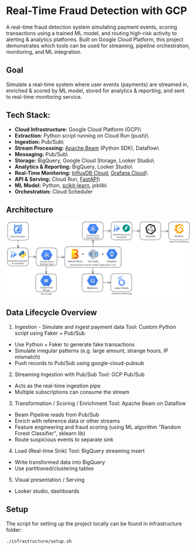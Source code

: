 # Real-Time Fraud Detection with GCP

A real-time fraud detection system simulating payment events, scoring transactions using a trained ML model, and routing high-risk activity to alerting & analytics platforms. Built on Google Cloud Platform, this project demonstrates which tools can be used for streaming, pipeline orchestration, monitoring, and ML integration.

## Goal

Simulate a real-time system where user events (payments) are streamed in, enriched & scored by ML model, stored for analytics & reporting, and sent to real-time monitoring service.

## Tech Stack:

- **Cloud Infrastructure:** Google Cloud Platform (GCP)\
- **Extraction:** Python script running on Cloud Run (push)\
- **Ingestion:** Pub/Sub\
- **Stream Processing:** [Apache Beam](https://beam.apache.org/) (Python SDK), Dataflow\
- **Messaging:** Pub/Sub\
- **Storage:** BigQuery, Google Cloud Storage, Looker Studio\
- **Analytics & Reporting:** BigQuery, Looker Studio\
- **Real-Time Monitoring:** [InfluxDB Cloud](https://www.influxdata.com/products/influxdb-cloud/serverless/), [Grafana Cloud](https://grafana.com/products/cloud/)\
- **API & Serving:** Cloud Run, [FastAPI](https://fastapi.tiangolo.com/)\
- **ML Model:** Python, [scikit-learn](https://scikit-learn.org/), joblib\
- **Orchestration:** Cloud Scheduler

## Architecture

![Architecture diagram - Real-Time Fraud Detection](/diagrams/architecture.png)

## Data Lifecycle Overview

1. Ingestion - Simulate and ingest payment data
   Tool: Custom Python script using Faker + Pub/Sub

- Use Python + Faker to generate fake transactions
- Simulate irregular patterns (e.g. large amount, strange hours, IP mismatch)
- Push records to Pub/Sub using google-cloud-pubsub

2. Streaming Ingestion with Pub/Sub
   Tool: GCP Pub/Sub

- Acts as the real-time ingestion pipe
- Multiple subscriptions can consume the stream

3. Transformation / Scoring / Enrichment
   Tool: Apache Beam on Dataflow

- Beam Pipeline reads from Pub/Sub
- Enrich with reference data or other streams
- Feature engineering and fraud scoring (using ML algorithm "Random Forest Classifier", sklearn lib)
- Route suspicious events to separate sink

4. Load (Real-time Sink)
   Tool: BigQuery streaming insert

- Write transformed data into BigQuery
- Use partitioned/clustering tables

5. Visual presentation / Serving

- Looker studio, dashboards

## Setup

The script for setting up the project locally can be found in infrastructure folder:
```
./infrastructure/setup.sh
```
